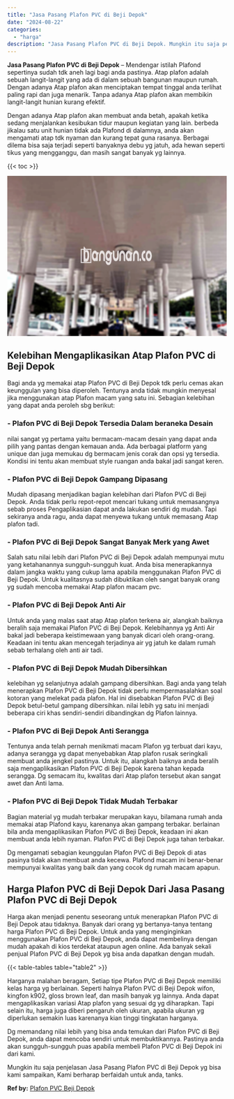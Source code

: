 ```yaml
---
title: "Jasa Pasang Plafon PVC di Beji Depok"
date: "2024-08-22"
categories: 
  - "harga"
description: "Jasa Pasang Plafon PVC di Beji Depok. Mungkin itu saja penjelasan Jasa Pasang Plafon PVC di Beji Depok yg bisa kami sampaikan, Kami berharap berfaidah untuk..."
---
```


**Jasa Pasang Plafon PVC di Beji Depok** – Mendengar istilah Plafond sepertinya sudah tdk aneh lagi bagi anda pastinya. Atap plafon adalah sebuah langit-langit yang ada di dalam sebuah bangunan maupun rumah. Dengan adanya Atap plafon akan menciptakan tempat tinggal anda terlihat paling rapi dan juga menarik. Tanpa adanya Atap plafon akan membikin langit-langit hunian kurang efektif.

Dengan adanya Atap plafon akan membuat anda betah, apakah ketika sedang menjalankan kesibukan tidur maupun kegiatan yang lain. berbeda jikalau satu unit hunian tidak ada Plafond di dalamnya, anda akan mengamati atap tdk nyaman dan kurang tepat guna rasanya. Berbagai dilema bisa saja terjadi seperti banyaknya debu yg jatuh, ada hewan seperti tikus yang mengganggu, dan masih sangat banyak yg lainnya.

{{< toc >}}

![Jasa Pasang Plafon PVC di Beji Depok](/images/flafond-pvc-murah27.png)

## Kelebihan Mengaplikasikan Atap Plafon PVC di Beji Depok

Bagi anda yg memakai atap Plafon PVC di Beji Depok tdk perlu cemas akan keunggulan yang bisa diperoleh. Tentunya anda tidak mungkin menyesal jika menggunakan atap Plafon macam yang satu ini. Sebagian kelebihan yang dapat anda peroleh sbg berikut:

### \- Plafon PVC di Beji Depok Tersedia Dalam beraneka Desain

nilai sangat yg pertama yaitu bermacam-macam desain yang dapat anda pilih yang pantas dengan kemauan anda. Ada berbagai platform yang unique dan juga memukau dg bermacam jenis corak dan opsi yg tersedia. Kondisi ini tentu akan membuat style ruangan anda bakal jadi sangat keren.

### \- Plafon PVC di Beji Depok Gampang Dipasang

Mudah dipasang menjadikan bagian kelebihan dari Plafon PVC di Beji Depok. Anda tidak perlu repot-repot mencari tukang untuk memasangnya sebab proses Pengaplikasian dapat anda lakukan sendiri dg mudah. Tapi sekiranya anda ragu, anda dapat menyewa tukang untuk memasang Atap plafon tadi.

### \- Plafon PVC di Beji Depok Sangat Banyak Merk yang Awet

Salah satu nilai lebih dari Plafon PVC di Beji Depok adalah mempunyai mutu yang ketahanannya sungguh-sungguh kuat. Anda bisa menerapkannya dalam jangka waktu yang cukup lama apabila menggunakan Plafon PVC di Beji Depok. Untuk kualitasnya sudah dibuktikan oleh sangat banyak orang yg sudah mencoba memakai Atap plafon macam pvc.

### \- Plafon PVC di Beji Depok Anti Air

Untuk anda yang malas saat atap Atap plafon terkena air, alangkah baiknya beralih saja memakai Plafon PVC di Beji Depok. Kelebihannya yg Anti Air bakal jadi beberapa keistimewaan yang banyak dicari oleh orang-orang. Keadaan ini tentu akan mencegah terjadinya air yg jatuh ke dalam rumah sebab terhalang oleh anti air tadi.

### \- Plafon PVC di Beji Depok Mudah Dibersihkan

kelebihan yg selanjutnya adalah gampang dibersihkan. Bagi anda yang telah menerapkan Plafon PVC di Beji Depok tidak perlu mempermasalahkan soal kotoran yang melekat pada plafon. Hal ini disebabkan Plafon PVC di Beji Depok betul-betul gampang dibersihkan. nilai lebih yg satu ini menjadi beberapa ciri khas sendiri-sendiri dibandingkan dg Plafon lainnya.

### \- Plafon PVC di Beji Depok Anti Serangga

Tentunya anda telah pernah menikmati macam Plafon yg terbuat dari kayu, adanya serangga yg dapat menyebabkan Atap plafon rusak seringkali membuat anda jengkel pastinya. Untuk itu, alangkah baiknya anda beralih saja mengaplikasikan Plafon PVC di Beji Depok karena tahan kepada serangga. Dg semacam itu, kwalitas dari Atap plafon tersebut akan sangat awet dan Anti lama.

### \- Plafon PVC di Beji Depok Tidak Mudah Terbakar

Bagian material yg mudah terbakar merupakan kayu, bilamana rumah anda memakai atap Plafond kayu, karenanya akan gampang terbakar. berlainan bila anda mengaplikasikan Plafon PVC di Beji Depok, keadaan ini akan membuat anda lebih nyaman. Plafon PVC di Beji Depok juga tahan terbakar.

Dg mengamati sebagian keunggulan Plafon PVC di Beji Depok di atas pasinya tidak akan membuat anda kecewa. Plafond macam ini benar-benar mempunyai kwalitas yang baik dan yang cocok dg rumah macam apapun.

## Harga Plafon PVC di Beji Depok Dari Jasa Pasang Plafon PVC di Beji Depok

Harga akan menjadi penentu seseorang untuk menerapkan Plafon PVC di Beji Depok atau tidaknya. Banyak dari orang yg bertanya-tanya tentang harga Plafon PVC di Beji Depok. Untuk anda yang menginginkan menggunakan Plafon PVC di Beji Depok, anda dapat membelinya dengan mudah apakah di kios terdekat ataupun agen online. Ada banyak sekali penjual Plafon PVC di Beji Depok yg bisa anda dapatkan dengan mudah.

{{< table-tables table="table2" >}}

Harganya malahan beragam, Setiap tipe Plafon PVC di Beji Depok memiliki kelas harga yg berlainan. Seperti halnya Plafon PVC di Beji Depok wifon, kingfon k902, gloss brown leaf, dan masih banyak yg lainnya. Anda dapat mengaplikasikan variasi Atap plafon yang sesuai dg yg diharapkan. Tapi selain itu, harga juga diberi pengaruh oleh ukuran, apabila ukuran yg diperlukan semakin luas karenanya kian tinggi tingkatan harganya.

Dg memandang nilai lebih yang bisa anda temukan dari Plafon PVC di Beji Depok, anda dapat mencoba sendiri untuk membuktikannya. Pastinya anda akan sungguh-sungguh puas apabila membeli Plafon PVC di Beji Depok ini dari kami.

Mungkin itu saja penjelasan Jasa Pasang Plafon PVC di Beji Depok yg bisa kami sampaikan, Kami berharap berfaidah untuk anda, tanks.

**Ref by:** [Plafon PVC Beji Depok](https://id.wikipedia.org/wiki/Plafon)
